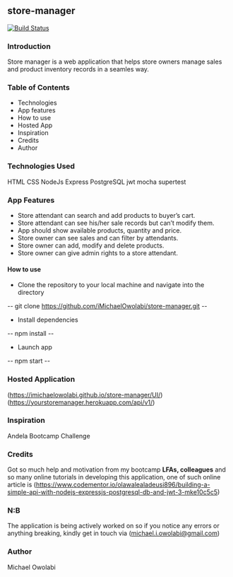## store-manager

[![Build Status](https://travis-ci.org/iMichaelOwolabi/store-manager.svg?branch=develop)](https://travis-ci.org/iMichaelOwolabi/store-manager)

### Introduction
Store manager is a web application that helps store owners manage sales and product inventory records in a seamles way.

### Table of Contents
* Technologies
* App features
* How to use
* Hosted App
* Inspiration
* Credits
* Author

### Technologies Used
HTML
CSS
NodeJs
Express
PostgreSQL
jwt
mocha
supertest

### App Features
* Store attendant can search and add products to buyer’s cart.
* Store attendant can see his/her sale records but can’t modify them.
* App should show available products, quantity and price.
* Store owner can see sales and can filter by attendants.
* Store owner can add, modify and delete products.
* Store owner can give admin rights to a store attendant.

#### How to use
* Clone the repository to your local machine and navigate into the directory

-- git clone https://github.com/iMichaelOwolabi/store-manager.git --

* Install dependencies

-- npm install --

* Launch app

-- npm start --

### Hosted Application
(https://imichaelowolabi.github.io/store-manager/UI/)
(https://yourstoremanager.herokuapp.com/api/v1/)

### Inspiration
Andela Bootcamp Challenge

### Credits
Got so much help and motivation from my bootcamp **LFAs, colleagues** and so many online tutorials in developing this application,
one of such online article is  (https://www.codementor.io/olawalealadeusi896/building-a-simple-api-with-nodejs-expressjs-postgresql-db-and-jwt-3-mke10c5c5)

### N:B
The application is being actively worked on so if you notice any errors or anything breaking, kindly get in touch via (michael.i.owolabi@gmail.com)

### Author
Michael Owolabi
